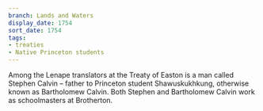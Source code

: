 ```yaml
---
branch: Lands and Waters
display_date: 1754
sort_date: 1754
tags:
- treaties
- Native Princeton students
---
```


Among the Lenape translators at the Treaty of Easton is a man called Stephen Calvin – father to Princeton student Shawuskukhkung, otherwise known as Bartholomew Calvin. Both Stephen and Bartholomew Calvin work as schoolmasters at Brotherton.
